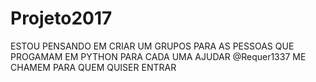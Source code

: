 # Projeto2017
ESTOU PENSANDO EM CRIAR UM GRUPOS PARA AS PESSOAS QUE PROGAMAM EM PYTHON
PARA CADA UMA AJUDAR @Requer1337
ME CHAMEM PARA QUEM QUISER ENTRAR
